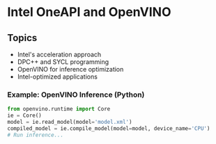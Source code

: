 # Intel OneAPI and OpenVINO

## Topics
- Intel's acceleration approach
- DPC++ and SYCL programming
- OpenVINO for inference optimization
- Intel-optimized applications

### Example: OpenVINO Inference (Python)
```python
from openvino.runtime import Core
ie = Core()
model = ie.read_model(model='model.xml')
compiled_model = ie.compile_model(model=model, device_name='CPU')
# Run inference...
```
